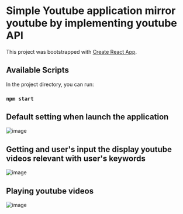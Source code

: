 # Simple Youtube application mirror youtube by implementing youtube API

This project was bootstrapped with [Create React App](https://github.com/facebook/create-react-app).

## Available Scripts

In the project directory, you can run:

### `npm start`

## Default setting when launch the application

![image](https://user-images.githubusercontent.com/25336029/139505443-05372b28-24a7-47d5-8a18-a92cf98123b0.png)

## Getting and user's input the display youtube videos relevant with user's keywords

![image](https://user-images.githubusercontent.com/25336029/139505522-8564127c-1a33-4f63-85fc-9730c4178461.png)

## Playing youtube videos

![image](https://user-images.githubusercontent.com/25336029/139505571-7c609ac0-35c9-4f3b-a915-baaef46380cf.png)
